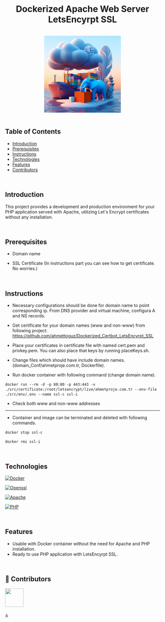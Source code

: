 <h1 id="topHeader" align="center">Dockerized Apache Web Server <br/> LetsEncyrpt SSL</h1> 

<br>

<div align="center">
    <img width=250 src="src/img/banner.jpg">
</div>

<br/>

## Table of Contents

- [Introduction](#introduction)
- [Prerequisites](#prerequisites)
- [Instructions](#instructions)
- [Technologies](#technologies)
- [Features](#features)
- [Contributors](#-contributors)

<br/>

## Introduction

This project provides a development and production environment for your PHP application served with Apache, utilizing Let's Encrypt certificates without any installation.

<br/>

## Prerequisites

* Domain name

* SSL Certificate (In instructions part you can see how to get certificate. No worries.)

<br/>

## Instructions


* Necessary configurations should be done for domain name to point corresponding ip. From DNS provider and virtual machine, configura A and NS records.

* Get certificate for your domain names (www and non-www) from following project: https://github.com/ahmettoguz/Dockerized_Certbot_LetsEncyrpt_SSL

* Place your certificates in certificate file with named cert.pem and privkey.pem. You can also place that keys by running placeKeys.sh.

* Change files which should have include domain names. (domain_Conf/ahmetproje.com.tr, Dockerfile).

* Run docker container with following command (change domain name).

```
docker run --rm -d -p 80:80 -p 443:443 -v ./src/certificate:/root/letsencrypt/live/ahmetproje.com.tr --env-file ./src/env/.env --name ssl-c ssl-i
```

* Check both www and non-www addresses

---

* Container and image can be terminated and deleted with following commands.

```
docker stop ssl-c
```

```
docker rmi ssl-i
```

<br/>

## Technologies

[![Docker](https://img.shields.io/badge/docker-%230db7ed.svg?style=for-the-badge&logo=docker&logoColor=white)](https://www.docker.com/)

[![Openssl](https://img.shields.io/badge/OpenSSL-%23FFFFFF.svg?style=for-the-badge&logo=opengl)](https://www.openssl.org/)

[![Apache](https://img.shields.io/badge/apache-%23D42029.svg?style=for-the-badge&logo=apache&logoColor=white)](https://httpd.apache.org/)

[![PHP](https://img.shields.io/badge/php-%23777BB4.svg?style=for-the-badge&logo=php&logoColor=white)](https://www.php.net/)

<br/>

## Features

* Usable with Docker container without the need for Apache and PHP installation.
* Ready to use PHP application with LetsEncyrpt SSL.

<br/>

## 👥 Contributors

<a href="https://github.com/ahmettoguz" target="_blank"><img width=60 height=60 src="https://avatars.githubusercontent.com/u/101711642?v=4"></a>

[🔝](#topHeader)

